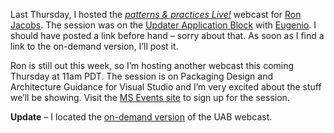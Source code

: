 Last Thursday, I hosted the [*patterns & practices
Live!*](http://www.pnplive.com/) webcast for [Ron
Jacobs](http://www.ronjacobs.com/). The session was on the [Updater
Application
Block](http://msdn.microsoft.com/library/default.asp?url=/library/en-us/dnpag2/html/updaterv2.asp)
with [Eugenio](http://blogs.msdn.com/eugeniop/default.aspx). I should
have posted a link before hand – sorry about that. As soon as I find a
link to the on-demand version, I’ll post it.

Ron is still out this week, so I’m hosting another webcast this coming
Thursday at 11am PDT. The session is on Packaging Design and
Architecture Guidance for Visual Studio and I’m very excited about the
stuff we’ll be showing. Visit the [MS Events
site](http://msevents.microsoft.com/CUI/WebCastEventDetails.aspx?EventID=1032271514&Culture=en-US)
to sign up for the session.

**Update** – I located the [on-demand
version](http://msevents.microsoft.com/cui/WebCastEventDetails.aspx?culture=en-US&EventID=1032271289&EventCategory=3)
of the UAB webcast.
